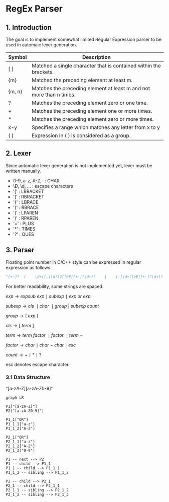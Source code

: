 # RegEx Parser

## 1. Introduction
The goal is to implement somewhat limited Regular Expression parser to be used in automaic lexer generation.


| Symbol | Description |
|-|-|
|[ ] | Matched a single character that is contained within the brackets. |
| {m} | Matched the preceding element at least m. |
| {m, n} | Matches the preceding element at least m and not more than n times. |
| ? | Matches the preceding element zero or one time. |
| + | Matches the preceding element one or more times. |
| * | Matches the preceding element zero or more times. |
|x-y| Specifies a range which matches any letter from x to y|
|( ) | Expression in ( ) is considered as a group. |

## 2. Lexer
Since automatic lexer generation is not implemented yet, lexer must be written manually.

- 0-9, a-z, A-Z,- : CHAR
- \D, \d, ... : escape characters
- '[' : LBRACKET
- ']' : RBRACKET
- '{' : LBRACE
- '}' : RBRACE
- '(' : LPAREN
- ')' : RPAREN
- '+' : PLUS
- '*' : TIMES
- '?' : QUES

## 3. Parser

Floating point number in C/C++ style can be expressed in regular expression as follows
```python
"[+-]?  (    \d+([.]\d*)?([eE][+-]?\d+)?    |    [.]\d+([eE][+-]?\d+)?    )"
```
For better readability, some strings are spaced.


$exp \rightarrow expsub \ exp \ \mid \ subexp \ \mid \ exp \ or \ exp$

$subexp \rightarrow cls \ \mid char \ \mid group \ | \ subexp \ count$

$group \rightarrow ( \ exp \ )$

$cls \rightarrow [ \ term \ ]$

$term \rightarrow term \ factor \ \mid factor \ \mid term \ -$

$factor \rightarrow char \ \mid \ char \ - \ char \ \mid \ esc$

$count \rightarrow + \ \mid \ * \ \mid \ ?$

esc denotes escape character.

### 3.1 Data Structure

"[a-zA-Z][a-zA-Z0-9]"

```mermaid
graph LR

P1["[a-zA-Z]"]
P2["[a-zA-Z0-9]"]

P1_1["OR"]
P1_1_1["a-z"]
P1_1_2["A-Z"]

P2_1["OR"]
P2_1_1["a-z"]
P2_1_2["A-Z"]
P2_1_3["0-9"]

P1 -- next --> P2
P1 -- child --> P1_1
P1_1 -- child --> P1_1_1
P1_1_1 -- sibling --> P1_1_2

P2 -- child --> P2_1
P2_1 -- child --> P2_1_1
P2_1_1 -- sibling --> P2_1_2
P2_1_2 -- sibling --> P2_1_3

```


